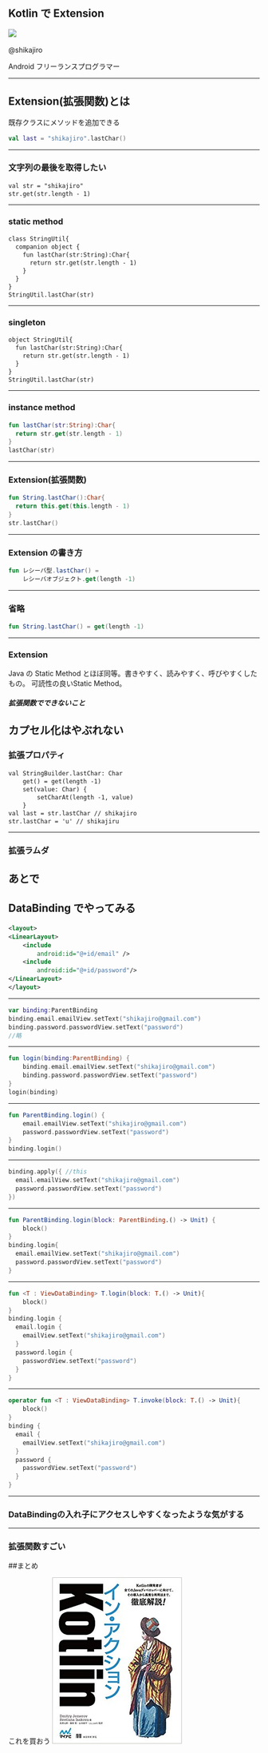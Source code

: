 ## Kotlin で Extension

![](img/shikajiro.jpg)

@shikajiro

Android フリーランスプログラマー

---

## Extension(拡張関数)とは

既存クラスにメソッドを追加できる

```kotlin
val last = "shikajiro".lastChar()
```
---

### 文字列の最後を取得したい
```
val str = "shikajiro"
str.get(str.length - 1)
```
---

### static method 
```
class StringUtil{
  companion object {
    fun lastChar(str:String):Char{
      return str.get(str.length - 1)
    }
  }
}
StringUtil.lastChar(str)
```
---

### singleton
```
object StringUtil{
  fun lastChar(str:String):Char{
    return str.get(str.length - 1)
  }
}
StringUtil.lastChar(str)
```
---

### instance method
```kotlin
fun lastChar(str:String):Char{
  return str.get(str.length - 1)
}
lastChar(str)
```
---

### Extension(拡張関数)
```kotlin
fun String.lastChar():Char{
  return this.get(this.length - 1)
}
str.lastChar()
```
---

### Extension の書き方
```kotlin
fun レシーバ型.lastChar() = 
    レシーバオブジェクト.get(length -1)
```
---

### 省略
```kotlin
fun String.lastChar() = get(length -1)
```
---

### Extension
Java の Static Method とほぼ同等。書きやすく、読みやすく、呼びやすくしたもの。
可読性の良いStatic Method。

##### 拡張関数でできないこと
カプセル化はやぶれない
---

### 拡張プロパティ
```
val StringBuilder.lastChar: Char
    get() = get(length -1)
    set(value: Char) {
        setCharAt(length -1, value)
    }
val last = str.lastChar // shikajiro
str.lastChar = 'u' // shikajiru
```
---

### 拡張ラムダ
あとで
---

## DataBinding でやってみる
```xml
<layout>
<LinearLayout>
    <include 
        android:id="@+id/email" />
    <include 
        android:id="@+id/password"/>
</LinearLayout>
</layout>
```
---

```kotlin
var binding:ParentBinding
binding.email.emailView.setText("shikajiro@gmail.com")
binding.password.passwordView.setText("password")
//略
```
---

```kotlin
fun login(binding:ParentBinding) {
    binding.email.emailView.setText("shikajiro@gmail.com")
    binding.password.passwordView.setText("password")
}
login(binding)
```
---

```kotlin
fun ParentBinding.login() {
    email.emailView.setText("shikajiro@gmail.com")
    password.passwordView.setText("password")
}
binding.login()
```
---

```kotlin
binding.apply({ //this
  email.emailView.setText("shikajiro@gmail.com")
  password.passwordView.setText("password")
})
```
---

```kotlin
fun ParentBinding.login(block: ParentBinding.() -> Unit) {
    block()
}
binding.login{
  email.emailView.setText("shikajiro@gmail.com")
  password.passwordView.setText("password")
}
```
---

```kotlin
fun <T : ViewDataBinding> T.login(block: T.() -> Unit){
    block()
}
binding.login {
  email.login {
    emailView.setText("shikajiro@gmail.com")
  }
  password.login {
    passwordView.setText("password")
  }
}
```
---

```kotlin
operator fun <T : ViewDataBinding> T.invoke(block: T.() -> Unit){
    block()
}
binding {
  email {
    emailView.setText("shikajiro@gmail.com")
  }
  password {
    passwordView.setText("password")
  }
}
```
---

### DataBindingの入れ子にアクセスしやすくなったような気がする
---

### 拡張関数すごい

##まとめ

これを買おう
![](img/kotlininaction.jpg)
